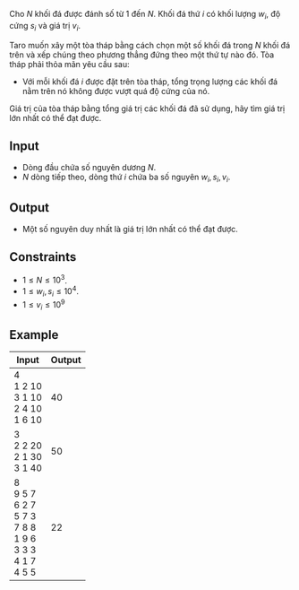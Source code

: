 Cho $N$ khối đá được đánh số từ $1$ đến $N$. Khối đá thứ $i$ có khối lượng $w_i$, độ cứng $s_i$ và giá trị $v_i$.

Taro muốn xây một tòa tháp bằng cách chọn một số khối đá trong $N$ khối đá trên và xếp chúng theo phương thẳng đứng theo một thứ tự nào đó. Tòa tháp phải thỏa mãn yêu cầu sau:

- Với mỗi khối đá $i$ được đặt trên tòa tháp, tổng trọng lượng các khối đá nằm trên nó không được vượt quá độ cứng của nó.

Giá trị của tòa tháp bằng tổng giá trị các khối đá đã sử dụng, hãy tìm giá trị lớn nhất có thể đạt được.

## Input

- Dòng đầu chứa số nguyên dương $N$.
- $N$ dòng tiếp theo, dòng thứ $i$ chứa ba số nguyên $w_i, s_i, v_i$.

## Output

- Một số nguyên duy nhất là giá trị lớn nhất có thể đạt được.

## Constraints

- $1 \le N \le 10^3$.
- $1 \le w_i, s_i \le 10^4$.
- $1 \le v_i \le 10^9$

## Example

| Input                                                                     | Output |
| ------------------------------------------------------------------------- | ------ |
| 4<br>1 2 10<br>3 1 10<br>2 4 10<br>1 6 10                                 | 40     |
| 3<br>2 2 20<br>2 1 30<br>3 1 40                                           | 50     |
| 8<br>9 5 7<br>6 2 7<br>5 7 3<br>7 8 8<br>1 9 6<br>3 3 3<br>4 1 7<br>4 5 5 | 22     |

